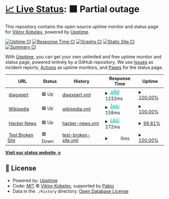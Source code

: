 # [📈 Live Status](https://Tox1cP1g.github.io/upptime): <!--live status--> **🟧 Partial outage**

This repository contains the open-source uptime monitor and status page for [Viktor Kobelev](veomails.com), powered by [Upptime](https://github.com/upptime/upptime).

[![Uptime CI](https://github.com/Tox1cP1g/upptime/workflows/Uptime%20CI/badge.svg)](https://github.com/Tox1cP1g/upptime/actions?query=workflow%3A%22Uptime+CI%22)
[![Response Time CI](https://github.com/Tox1cP1g/upptime/workflows/Response%20Time%20CI/badge.svg)](https://github.com/Tox1cP1g/upptime/actions?query=workflow%3A%22Response+Time+CI%22)
[![Graphs CI](https://github.com/Tox1cP1g/upptime/workflows/Graphs%20CI/badge.svg)](https://github.com/Tox1cP1g/upptime/actions?query=workflow%3A%22Graphs+CI%22)
[![Static Site CI](https://github.com/Tox1cP1g/upptime/workflows/Static%20Site%20CI/badge.svg)](https://github.com/Tox1cP1g/upptime/actions?query=workflow%3A%22Static+Site+CI%22)
[![Summary CI](https://github.com/Tox1cP1g/upptime/workflows/Summary%20CI/badge.svg)](https://github.com/Tox1cP1g/upptime/actions?query=workflow%3A%22Summary+CI%22)

With [Upptime](https://upptime.js.org), you can get your own unlimited and free uptime monitor and status page, powered entirely by a GitHub repository. We use [Issues](https://github.com/Tox1cP1g/upptime/issues) as incident reports, [Actions](https://github.com/Tox1cP1g/upptime/actions) as uptime monitors, and [Pages](https://Tox1cP1g.github.io/upptime) for the status page.

<!--start: status pages-->
<!-- This summary is generated by Upptime (https://github.com/upptime/upptime) -->
<!-- Do not edit this manually, your changes will be overwritten -->
<!-- prettier-ignore -->
| URL | Status | History | Response Time | Uptime |
| --- | ------ | ------- | ------------- | ------ |
| <img alt="" src="https://icons.duckduckgo.com/ip3/diagxpert.ru.ico" height="13"> [diagxpert](https://diagxpert.ru) | 🟩 Up | [diagxpert.yml](https://github.com/Tox1cP1g/upptime/commits/HEAD/history/diagxpert.yml) | <details><summary><img alt="Response time graph" src="./graphs/diagxpert/response-time-week.png" height="20"> 1232ms</summary><br><a href="https://Tox1cP1g.github.io/upptime/history/diagxpert"><img alt="Response time 1089" src="https://img.shields.io/endpoint?url=https%3A%2F%2Fraw.githubusercontent.com%2FTox1cP1g%2Fupptime%2FHEAD%2Fapi%2Fdiagxpert%2Fresponse-time.json"></a><br><a href="https://Tox1cP1g.github.io/upptime/history/diagxpert"><img alt="24-hour response time 1175" src="https://img.shields.io/endpoint?url=https%3A%2F%2Fraw.githubusercontent.com%2FTox1cP1g%2Fupptime%2FHEAD%2Fapi%2Fdiagxpert%2Fresponse-time-day.json"></a><br><a href="https://Tox1cP1g.github.io/upptime/history/diagxpert"><img alt="7-day response time 1232" src="https://img.shields.io/endpoint?url=https%3A%2F%2Fraw.githubusercontent.com%2FTox1cP1g%2Fupptime%2FHEAD%2Fapi%2Fdiagxpert%2Fresponse-time-week.json"></a><br><a href="https://Tox1cP1g.github.io/upptime/history/diagxpert"><img alt="30-day response time 1080" src="https://img.shields.io/endpoint?url=https%3A%2F%2Fraw.githubusercontent.com%2FTox1cP1g%2Fupptime%2FHEAD%2Fapi%2Fdiagxpert%2Fresponse-time-month.json"></a><br><a href="https://Tox1cP1g.github.io/upptime/history/diagxpert"><img alt="1-year response time 1089" src="https://img.shields.io/endpoint?url=https%3A%2F%2Fraw.githubusercontent.com%2FTox1cP1g%2Fupptime%2FHEAD%2Fapi%2Fdiagxpert%2Fresponse-time-year.json"></a></details> | <details><summary><a href="https://Tox1cP1g.github.io/upptime/history/diagxpert">100.00%</a></summary><a href="https://Tox1cP1g.github.io/upptime/history/diagxpert"><img alt="All-time uptime 100.00%" src="https://img.shields.io/endpoint?url=https%3A%2F%2Fraw.githubusercontent.com%2FTox1cP1g%2Fupptime%2FHEAD%2Fapi%2Fdiagxpert%2Fuptime.json"></a><br><a href="https://Tox1cP1g.github.io/upptime/history/diagxpert"><img alt="24-hour uptime 100.00%" src="https://img.shields.io/endpoint?url=https%3A%2F%2Fraw.githubusercontent.com%2FTox1cP1g%2Fupptime%2FHEAD%2Fapi%2Fdiagxpert%2Fuptime-day.json"></a><br><a href="https://Tox1cP1g.github.io/upptime/history/diagxpert"><img alt="7-day uptime 100.00%" src="https://img.shields.io/endpoint?url=https%3A%2F%2Fraw.githubusercontent.com%2FTox1cP1g%2Fupptime%2FHEAD%2Fapi%2Fdiagxpert%2Fuptime-week.json"></a><br><a href="https://Tox1cP1g.github.io/upptime/history/diagxpert"><img alt="30-day uptime 100.00%" src="https://img.shields.io/endpoint?url=https%3A%2F%2Fraw.githubusercontent.com%2FTox1cP1g%2Fupptime%2FHEAD%2Fapi%2Fdiagxpert%2Fuptime-month.json"></a><br><a href="https://Tox1cP1g.github.io/upptime/history/diagxpert"><img alt="1-year uptime 100.00%" src="https://img.shields.io/endpoint?url=https%3A%2F%2Fraw.githubusercontent.com%2FTox1cP1g%2Fupptime%2FHEAD%2Fapi%2Fdiagxpert%2Fuptime-year.json"></a></details>
| <img alt="" src="https://icons.duckduckgo.com/ip3/en.wikipedia.org.ico" height="13"> [Wikipedia](https://en.wikipedia.org) | 🟩 Up | [wikipedia.yml](https://github.com/Tox1cP1g/upptime/commits/HEAD/history/wikipedia.yml) | <details><summary><img alt="Response time graph" src="./graphs/wikipedia/response-time-week.png" height="20"> 158ms</summary><br><a href="https://Tox1cP1g.github.io/upptime/history/wikipedia"><img alt="Response time 233" src="https://img.shields.io/endpoint?url=https%3A%2F%2Fraw.githubusercontent.com%2FTox1cP1g%2Fupptime%2FHEAD%2Fapi%2Fwikipedia%2Fresponse-time.json"></a><br><a href="https://Tox1cP1g.github.io/upptime/history/wikipedia"><img alt="24-hour response time 185" src="https://img.shields.io/endpoint?url=https%3A%2F%2Fraw.githubusercontent.com%2FTox1cP1g%2Fupptime%2FHEAD%2Fapi%2Fwikipedia%2Fresponse-time-day.json"></a><br><a href="https://Tox1cP1g.github.io/upptime/history/wikipedia"><img alt="7-day response time 158" src="https://img.shields.io/endpoint?url=https%3A%2F%2Fraw.githubusercontent.com%2FTox1cP1g%2Fupptime%2FHEAD%2Fapi%2Fwikipedia%2Fresponse-time-week.json"></a><br><a href="https://Tox1cP1g.github.io/upptime/history/wikipedia"><img alt="30-day response time 254" src="https://img.shields.io/endpoint?url=https%3A%2F%2Fraw.githubusercontent.com%2FTox1cP1g%2Fupptime%2FHEAD%2Fapi%2Fwikipedia%2Fresponse-time-month.json"></a><br><a href="https://Tox1cP1g.github.io/upptime/history/wikipedia"><img alt="1-year response time 233" src="https://img.shields.io/endpoint?url=https%3A%2F%2Fraw.githubusercontent.com%2FTox1cP1g%2Fupptime%2FHEAD%2Fapi%2Fwikipedia%2Fresponse-time-year.json"></a></details> | <details><summary><a href="https://Tox1cP1g.github.io/upptime/history/wikipedia">100.00%</a></summary><a href="https://Tox1cP1g.github.io/upptime/history/wikipedia"><img alt="All-time uptime 100.00%" src="https://img.shields.io/endpoint?url=https%3A%2F%2Fraw.githubusercontent.com%2FTox1cP1g%2Fupptime%2FHEAD%2Fapi%2Fwikipedia%2Fuptime.json"></a><br><a href="https://Tox1cP1g.github.io/upptime/history/wikipedia"><img alt="24-hour uptime 100.00%" src="https://img.shields.io/endpoint?url=https%3A%2F%2Fraw.githubusercontent.com%2FTox1cP1g%2Fupptime%2FHEAD%2Fapi%2Fwikipedia%2Fuptime-day.json"></a><br><a href="https://Tox1cP1g.github.io/upptime/history/wikipedia"><img alt="7-day uptime 100.00%" src="https://img.shields.io/endpoint?url=https%3A%2F%2Fraw.githubusercontent.com%2FTox1cP1g%2Fupptime%2FHEAD%2Fapi%2Fwikipedia%2Fuptime-week.json"></a><br><a href="https://Tox1cP1g.github.io/upptime/history/wikipedia"><img alt="30-day uptime 100.00%" src="https://img.shields.io/endpoint?url=https%3A%2F%2Fraw.githubusercontent.com%2FTox1cP1g%2Fupptime%2FHEAD%2Fapi%2Fwikipedia%2Fuptime-month.json"></a><br><a href="https://Tox1cP1g.github.io/upptime/history/wikipedia"><img alt="1-year uptime 100.00%" src="https://img.shields.io/endpoint?url=https%3A%2F%2Fraw.githubusercontent.com%2FTox1cP1g%2Fupptime%2FHEAD%2Fapi%2Fwikipedia%2Fuptime-year.json"></a></details>
| <img alt="" src="https://icons.duckduckgo.com/ip3/news.ycombinator.com.ico" height="13"> [Hacker News](https://news.ycombinator.com) | 🟩 Up | [hacker-news.yml](https://github.com/Tox1cP1g/upptime/commits/HEAD/history/hacker-news.yml) | <details><summary><img alt="Response time graph" src="./graphs/hacker-news/response-time-week.png" height="20"> 272ms</summary><br><a href="https://Tox1cP1g.github.io/upptime/history/hacker-news"><img alt="Response time 294" src="https://img.shields.io/endpoint?url=https%3A%2F%2Fraw.githubusercontent.com%2FTox1cP1g%2Fupptime%2FHEAD%2Fapi%2Fhacker-news%2Fresponse-time.json"></a><br><a href="https://Tox1cP1g.github.io/upptime/history/hacker-news"><img alt="24-hour response time 409" src="https://img.shields.io/endpoint?url=https%3A%2F%2Fraw.githubusercontent.com%2FTox1cP1g%2Fupptime%2FHEAD%2Fapi%2Fhacker-news%2Fresponse-time-day.json"></a><br><a href="https://Tox1cP1g.github.io/upptime/history/hacker-news"><img alt="7-day response time 272" src="https://img.shields.io/endpoint?url=https%3A%2F%2Fraw.githubusercontent.com%2FTox1cP1g%2Fupptime%2FHEAD%2Fapi%2Fhacker-news%2Fresponse-time-week.json"></a><br><a href="https://Tox1cP1g.github.io/upptime/history/hacker-news"><img alt="30-day response time 300" src="https://img.shields.io/endpoint?url=https%3A%2F%2Fraw.githubusercontent.com%2FTox1cP1g%2Fupptime%2FHEAD%2Fapi%2Fhacker-news%2Fresponse-time-month.json"></a><br><a href="https://Tox1cP1g.github.io/upptime/history/hacker-news"><img alt="1-year response time 294" src="https://img.shields.io/endpoint?url=https%3A%2F%2Fraw.githubusercontent.com%2FTox1cP1g%2Fupptime%2FHEAD%2Fapi%2Fhacker-news%2Fresponse-time-year.json"></a></details> | <details><summary><a href="https://Tox1cP1g.github.io/upptime/history/hacker-news">99.81%</a></summary><a href="https://Tox1cP1g.github.io/upptime/history/hacker-news"><img alt="All-time uptime 100.00%" src="https://img.shields.io/endpoint?url=https%3A%2F%2Fraw.githubusercontent.com%2FTox1cP1g%2Fupptime%2FHEAD%2Fapi%2Fhacker-news%2Fuptime.json"></a><br><a href="https://Tox1cP1g.github.io/upptime/history/hacker-news"><img alt="24-hour uptime 100.00%" src="https://img.shields.io/endpoint?url=https%3A%2F%2Fraw.githubusercontent.com%2FTox1cP1g%2Fupptime%2FHEAD%2Fapi%2Fhacker-news%2Fuptime-day.json"></a><br><a href="https://Tox1cP1g.github.io/upptime/history/hacker-news"><img alt="7-day uptime 99.81%" src="https://img.shields.io/endpoint?url=https%3A%2F%2Fraw.githubusercontent.com%2FTox1cP1g%2Fupptime%2FHEAD%2Fapi%2Fhacker-news%2Fuptime-week.json"></a><br><a href="https://Tox1cP1g.github.io/upptime/history/hacker-news"><img alt="30-day uptime 99.96%" src="https://img.shields.io/endpoint?url=https%3A%2F%2Fraw.githubusercontent.com%2FTox1cP1g%2Fupptime%2FHEAD%2Fapi%2Fhacker-news%2Fuptime-month.json"></a><br><a href="https://Tox1cP1g.github.io/upptime/history/hacker-news"><img alt="1-year uptime 100.00%" src="https://img.shields.io/endpoint?url=https%3A%2F%2Fraw.githubusercontent.com%2FTox1cP1g%2Fupptime%2FHEAD%2Fapi%2Fhacker-news%2Fuptime-year.json"></a></details>
| <img alt="" src="https://icons.duckduckgo.com/ip3/thissitedoesnotexist.koj.co.ico" height="13"> [Test Broken Site](https://thissitedoesnotexist.koj.co) | 🟥 Down | [test-broken-site.yml](https://github.com/Tox1cP1g/upptime/commits/HEAD/history/test-broken-site.yml) | <details><summary><img alt="Response time graph" src="./graphs/test-broken-site/response-time-week.png" height="20"> 0ms</summary><br><a href="https://Tox1cP1g.github.io/upptime/history/test-broken-site"><img alt="Response time 0" src="https://img.shields.io/endpoint?url=https%3A%2F%2Fraw.githubusercontent.com%2FTox1cP1g%2Fupptime%2FHEAD%2Fapi%2Ftest-broken-site%2Fresponse-time.json"></a><br><a href="https://Tox1cP1g.github.io/upptime/history/test-broken-site"><img alt="24-hour response time 0" src="https://img.shields.io/endpoint?url=https%3A%2F%2Fraw.githubusercontent.com%2FTox1cP1g%2Fupptime%2FHEAD%2Fapi%2Ftest-broken-site%2Fresponse-time-day.json"></a><br><a href="https://Tox1cP1g.github.io/upptime/history/test-broken-site"><img alt="7-day response time 0" src="https://img.shields.io/endpoint?url=https%3A%2F%2Fraw.githubusercontent.com%2FTox1cP1g%2Fupptime%2FHEAD%2Fapi%2Ftest-broken-site%2Fresponse-time-week.json"></a><br><a href="https://Tox1cP1g.github.io/upptime/history/test-broken-site"><img alt="30-day response time 0" src="https://img.shields.io/endpoint?url=https%3A%2F%2Fraw.githubusercontent.com%2FTox1cP1g%2Fupptime%2FHEAD%2Fapi%2Ftest-broken-site%2Fresponse-time-month.json"></a><br><a href="https://Tox1cP1g.github.io/upptime/history/test-broken-site"><img alt="1-year response time 0" src="https://img.shields.io/endpoint?url=https%3A%2F%2Fraw.githubusercontent.com%2FTox1cP1g%2Fupptime%2FHEAD%2Fapi%2Ftest-broken-site%2Fresponse-time-year.json"></a></details> | <details><summary><a href="https://Tox1cP1g.github.io/upptime/history/test-broken-site">100.00%</a></summary><a href="https://Tox1cP1g.github.io/upptime/history/test-broken-site"><img alt="All-time uptime 100.00%" src="https://img.shields.io/endpoint?url=https%3A%2F%2Fraw.githubusercontent.com%2FTox1cP1g%2Fupptime%2FHEAD%2Fapi%2Ftest-broken-site%2Fuptime.json"></a><br><a href="https://Tox1cP1g.github.io/upptime/history/test-broken-site"><img alt="24-hour uptime 100.00%" src="https://img.shields.io/endpoint?url=https%3A%2F%2Fraw.githubusercontent.com%2FTox1cP1g%2Fupptime%2FHEAD%2Fapi%2Ftest-broken-site%2Fuptime-day.json"></a><br><a href="https://Tox1cP1g.github.io/upptime/history/test-broken-site"><img alt="7-day uptime 100.00%" src="https://img.shields.io/endpoint?url=https%3A%2F%2Fraw.githubusercontent.com%2FTox1cP1g%2Fupptime%2FHEAD%2Fapi%2Ftest-broken-site%2Fuptime-week.json"></a><br><a href="https://Tox1cP1g.github.io/upptime/history/test-broken-site"><img alt="30-day uptime 100.00%" src="https://img.shields.io/endpoint?url=https%3A%2F%2Fraw.githubusercontent.com%2FTox1cP1g%2Fupptime%2FHEAD%2Fapi%2Ftest-broken-site%2Fuptime-month.json"></a><br><a href="https://Tox1cP1g.github.io/upptime/history/test-broken-site"><img alt="1-year uptime 100.00%" src="https://img.shields.io/endpoint?url=https%3A%2F%2Fraw.githubusercontent.com%2FTox1cP1g%2Fupptime%2FHEAD%2Fapi%2Ftest-broken-site%2Fuptime-year.json"></a></details>

<!--end: status pages-->

[**Visit our status website →**](https://Tox1cP1g.github.io/upptime)

## 📄 License

- Powered by: [Upptime](https://github.com/upptime/upptime)
- Code: [MIT](./LICENSE) © [Viktor Kobelev](https://diagxpert.ru), supported by [Pabio](https://pabio.com)
- Data in the `./history` directory: [Open Database License](https://opendatacommons.org/licenses/odbl/1-0/)
